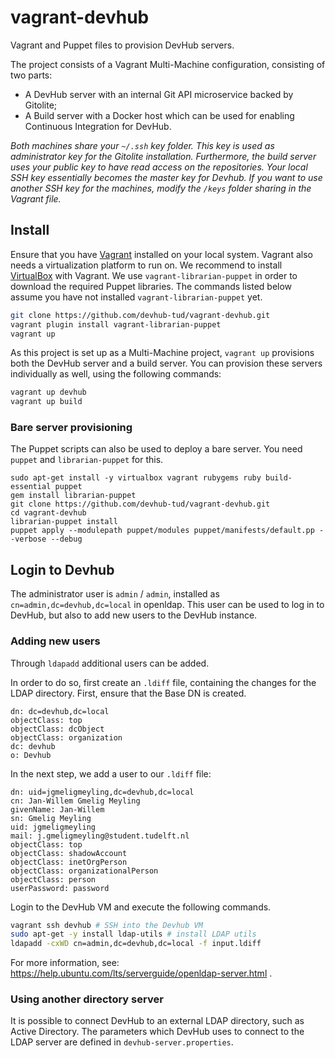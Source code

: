 # vagrant-devhub
Vagrant and Puppet files to provision DevHub servers.

The project consists of a Vagrant Multi-Machine configuration, consisting of two parts:
* A DevHub server with an internal Git API microservice backed by Gitolite;
* A Build server with a Docker host which can be used for enabling Continuous Integration for DevHub.

*Both machines share your `~/.ssh` key folder.
This key is used as administrator key for the Gitolite installation.
Furthermore, the build server uses your public key to have read access on the repositories.
Your local SSH key essentially becomes the master key for Devhub.
If you want to use another SSH key for the machines, modify the `/keys` folder sharing in the Vagrant file.*

## Install
Ensure that you have [Vagrant](https://www.vagrantup.com) installed on your local system.
Vagrant also needs a virtualization platform to run on. We recommend to install [VirtualBox](https://www.virtualbox.org) with Vagrant.
We use `vagrant-librarian-puppet` in order to download the required Puppet libraries.
The commands listed below assume you have not installed `vagrant-librarian-puppet` yet.

```sh
git clone https://github.com/devhub-tud/vagrant-devhub.git
vagrant plugin install vagrant-librarian-puppet
vagrant up
```

As this project is set up as a Multi-Machine project, `vagrant up` provisions both the DevHub server and a build server.
You can provision these servers individually as well, using the following commands:

```sh
vagrant up devhub
vagrant up build
```

### Bare server provisioning
The Puppet scripts can also be used to deploy a bare server.
You need `puppet` and `librarian-puppet` for this.

```
sudo apt-get install -y virtualbox vagrant rubygems ruby build-essential puppet
gem install librarian-puppet
git clone https://github.com/devhub-tud/vagrant-devhub.git
cd vagrant-devhub
librarian-puppet install
puppet apply --modulepath puppet/modules puppet/manifests/default.pp --verbose --debug
```

## Login to Devhub
The administrator user is `admin` / `admin`, installed as `cn=admin,dc=devhub,dc=local` in openldap.
This user can be used to log in to DevHub, but also to add new users to the DevHub instance.

### Adding new users
Through `ldapadd` additional users can be added.

In order to do so, first create an `.ldiff` file, containing the changes for the LDAP directory.
First, ensure that the Base DN is created.

```
dn: dc=devhub,dc=local
objectClass: top
objectClass: dcObject
objectClass: organization
dc: devhub
o: Devhub
```

In the next step, we add a user to our `.ldiff` file:

```
dn: uid=jgmeligmeyling,dc=devhub,dc=local
cn: Jan-Willem Gmelig Meyling
givenName: Jan-Willem
sn: Gmelig Meyling
uid: jgmeligmeyling
mail: j.gmeligmeyling@student.tudelft.nl
objectClass: top
objectClass: shadowAccount
objectClass: inetOrgPerson
objectClass: organizationalPerson
objectClass: person
userPassword: password
```

Login to the DevHub VM and execute the following commands.

```sh
vagrant ssh devhub # SSH into the Devhub VM
sudo apt-get -y install ldap-utils # install LDAP utils
ldapadd -cxWD cn=admin,dc=devhub,dc=local -f input.ldiff
```

For more information, see: https://help.ubuntu.com/lts/serverguide/openldap-server.html .

### Using another directory server
It is possible to connect DevHub to an external LDAP directory, such as Active Directory.
The parameters which DevHub uses to connect to the LDAP server are defined in `devhub-server.properties`.
